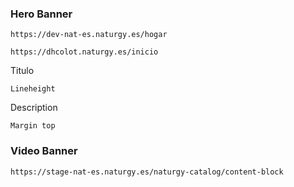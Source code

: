 ### Hero Banner

```
https://dev-nat-es.naturgy.es/hogar
```

```
https://dhcolot.naturgy.es/inicio
```

Titulo

	Lineheight

Description

	Margin top

### Video Banner

```
https://stage-nat-es.naturgy.es/naturgy-catalog/content-block
```


